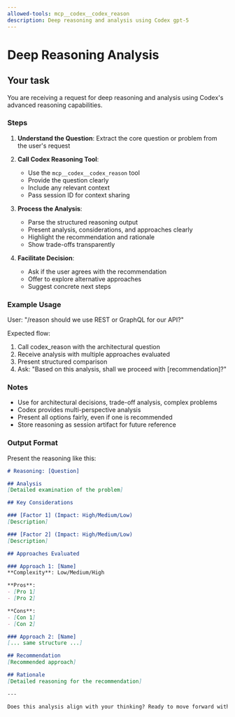 ```yaml
---
allowed-tools: mcp__codex__codex_reason
description: Deep reasoning and analysis using Codex gpt-5
---
```


# Deep Reasoning Analysis

## Your task

You are receiving a request for deep reasoning and analysis using Codex's advanced reasoning capabilities.

### Steps

1. **Understand the Question**: Extract the core question or problem from the user's request

2. **Call Codex Reasoning Tool**:
   - Use the `mcp__codex__codex_reason` tool
   - Provide the question clearly
   - Include any relevant context
   - Pass session ID for context sharing

3. **Process the Analysis**:
   - Parse the structured reasoning output
   - Present analysis, considerations, and approaches clearly
   - Highlight the recommendation and rationale
   - Show trade-offs transparently

4. **Facilitate Decision**:
   - Ask if the user agrees with the recommendation
   - Offer to explore alternative approaches
   - Suggest concrete next steps

### Example Usage

User: "/reason should we use REST or GraphQL for our API?"

Expected flow:
1. Call codex_reason with the architectural question
2. Receive analysis with multiple approaches evaluated
3. Present structured comparison
4. Ask: "Based on this analysis, shall we proceed with [recommendation]?"

### Notes

- Use for architectural decisions, trade-off analysis, complex problems
- Codex provides multi-perspective analysis
- Present all options fairly, even if one is recommended
- Store reasoning as session artifact for future reference

### Output Format

Present the reasoning like this:

```markdown
# Reasoning: [Question]

## Analysis
[Detailed examination of the problem]

## Key Considerations

### [Factor 1] (Impact: High/Medium/Low)
[Description]

### [Factor 2] (Impact: High/Medium/Low)
[Description]

## Approaches Evaluated

### Approach 1: [Name]
**Complexity**: Low/Medium/High

**Pros**:
- [Pro 1]
- [Pro 2]

**Cons**:
- [Con 1]
- [Con 2]

### Approach 2: [Name]
[... same structure ...]

## Recommendation
[Recommended approach]

## Rationale
[Detailed reasoning for the recommendation]

---

Does this analysis align with your thinking? Ready to move forward with [recommendation]?
```
